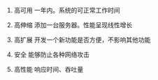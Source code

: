 1. 高可用
    一年内。系统的可正常工作时间
2. 高伸缩
    添加一台服务器。性能呈现线性增长
    
3. 高扩展
    开发一个新功能是否方便，不影响其他功能
    
4. 安全
   能够防止各种网络攻击
   
5. 高性能
    响应时间、吞吐量